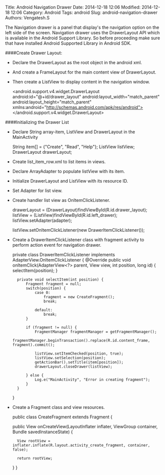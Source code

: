 Title: Android Navigation Drawer
Date: 2014-12-18 12:06
Modified: 2014-12-18 12:06
Category: Android
Tags: android
Slug: android-navigation-drawer
Authors: Vengatesh.S
<!-- Summary: "Navigation Drawer" -->

The Navigation drawer is a panel that display's the navigation option on the left side of the screen.
Navigation drawer uses the DrawerLayout API which is available in the Android Support Library. So before
proceeding make sure that have installed Android Supported Library in Android SDK.

####Create Drawer Layout:
* Declare the DrawerLayout as the root object in the android xml.
* And create a FrameLayout for the main content view of DrawerLayout.
* Then create a ListView to display content in the navigation window.

  <android.support.v4.widget.DrawerLayout
	  android:id="@+id/drawer_layout"
    	  android:layout_width="match_parent"
	  android:layout_height="match_parent"
    	  xmlns:android="http://schemas.android.com/apk/res/android">
    	  <FrameLayout
		android:id="@+id/content_frame"
		android:layout_width="match_parent"
        	android:layout_height="match_parent"/>
    	<ListView
		android:id="@+id/left_drawer"
		android:layout_width="240dp"
        	android:layout_height="match_parent"
        	android:layout_gravity="start"
        	android:background="#111"
        	android:choiceMode="singleChoice"
        	android:divider="@android:color/transparent"
        	android:dividerHeight="0dp"/>
  </android.support.v4.widget.DrawerLayout>

####Initializing the Drawer List
* Declare String array-item, ListView and DrawerLayout in the MainActivity

  String item[] = {"Create", "Read", "Help"};
  ListView listView;
  DrawerLayout drawerLayout;

* Create list_item_row.xml to list items in views.

  <TextView
	  xmlns:android="http://schemas.android.com/apk/res/android"
	  android:id="@android:id/text1"
    	  android:layout_width="match_parent"
    	  android:layout_height="wrap_content"
    	  android:textAppearance="?android:attr/textAppearanceListItemSmall"
    	  android:gravity="center_vertical"
    	  android:paddingLeft="16dp"
    	  android:paddingRight="16dp"
    	  android:textColor="#fff"
    	  android:background="?android:attr/activatedBackgroundIndicator"
    	  android:minHeight="?android:attr/listPreferredItemHeightSmall"
    />


* Declare ArrayAdapter to populate listView with its item.
* Initialize DrawerLayout and ListView with its resource ID.
* Set Adapter for list view.
* Create handler list view as OnItemClickListener.

   drawerLayout = (DrawerLayout)findViewById(R.id.drawer_layout);
   listView = (ListView)findViewById(R.id.left_drawer);
   listView.setAdapter(adapter);

   listView.setOnItemClickListener(new DrawerItemClickListener());


* Create a DrawerItemClickListener class with fragment activity to
  perform action event for navigation drawer.

  private class DrawerItemClickListener implements AdapterView.OnItemClickListener {
        @Override
        public void onItemClick(AdapterView<?> parent, View view, int position, long id) {
            selectItem(position);
        }

        private void selectItem(int position) {
            Fragment fragment = null;
            switch(position) {
                case 0:
                    fragment = new CreateFragment();
                    break;

                default:
                    break;
            }

            if (fragment != null) {
                FragmentManager fragmentManager = getFragmentManager();
                fragmentManager.beginTransaction().replace(R.id.content_frame, fragment).commit();

                listView.setItemChecked(position, true);
                listView.setSelection(position);
                getActionBar().setTitle(item[position]);
                drawerLayout.closeDrawer(listView);

            } else {
                Log.e("MainActivity", "Error in creating fragment");
            }
        }
    }


* Create a Fragment class and view resources.

  public class CreateFragment extends Fragment {

    public View onCreateView(LayoutInflater inflater, ViewGroup container, Bundle savedInstanceState) {

        View rootView = inflater.inflate(R.layout.activity_create_fragment, container, false);

        return rootView;
    }
  }


  <?xml version="1.0" encoding="utf-8"?>
  <RelativeLayout xmlns:android="http://schemas.android.com/apk/res/android"
    xmlns:tools="http://schemas.android.com/tools"
    android:layout_width="match_parent"
    android:layout_height="match_parent"
    tools:context="com.zilogic.navigation.CreateFragment">

    <TextView android:id="@+id/txtLabel"
        android:layout_width="wrap_content"
        android:layout_height="wrap_content"
        android:layout_centerInParent="true"
        android:text="Create View"
        android:textSize="16dp"/>
  </RelativeLayout>


